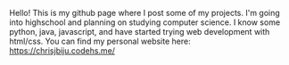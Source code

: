 Hello!
This is my github page where I post some of my projects.
I'm going into highschool and planning on studying computer science.
I know some python, java, javascript, and have started trying web development with html/css.
You can find my personal website here: https://chrisjbiju.codehs.me/


<!---
Chris-Biju/Chris-Biju is a ✨ special ✨ repository because its `README.md` (this file) appears on your GitHub profile.
You can click the Preview link to take a look at your changes.
--->
